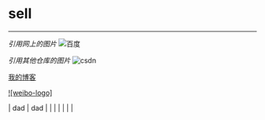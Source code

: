 # sell
----------------
*引用网上的图片*
![百度](https://www.baidu.com/img/bdlogo.gif)

*引用其他仓库的图片*
![csdn](https://github.com/guodongxiaren/ImageCache/raw/master/Logo/foryou.gif)

[我的博客](http://blog.csdn.net/pengyiccb "悬停显示")

[![weibo-logo]](http://weibo.com/linpiaochen)

| dad | dad |
|     |     |
|     |     |

